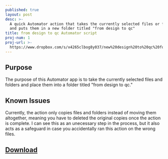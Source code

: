 ```yaml
---
published: true
layout: post
desc: >-
  A quick Automator action that takes the currently selected files or folders
  and puts them in a new folder titled "from design to qc"
title: from design to qc Automator script
proj-num: 1
proj-url: >-
  https://www.dropbox.com/s/x4265clbog8y037/new%20design%20to%20qc%20folder.app.zip?dl=0
---
```

## Purpose

The purpose of this Automator app is to take the currently selected files and folders and place them into a folder titled "from design to qc."

## Known Issues

Currently, the action only copies files and folders instead of moving them altogether, meaning you have to deleted the original copies once the action is complete. I can see this as an unecessary step in the process, but it also acts as a safeguard in case you accidentally ran this action on the wrong files.

## [Download](https://www.dropbox.com/s/x4265clbog8y037/new%20design%20to%20qc%20folder.app.zip?dl=0)
